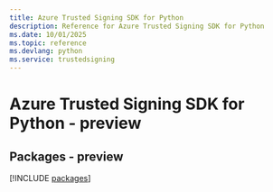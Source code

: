 ```yaml
---
title: Azure Trusted Signing SDK for Python
description: Reference for Azure Trusted Signing SDK for Python
ms.date: 10/01/2025
ms.topic: reference
ms.devlang: python
ms.service: trustedsigning
---
```

# Azure Trusted Signing SDK for Python - preview
## Packages - preview
[!INCLUDE [packages](trusted-signing-index.md)]